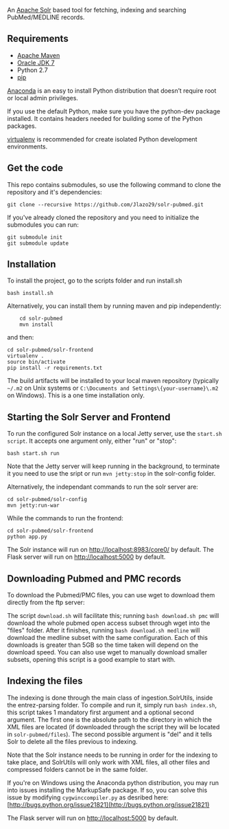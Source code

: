 An [Apache Solr](http://lucene.apache.org/solr/) based tool for fetching, indexing and searching PubMed/MEDLINE records.

Requirements
---------
* [Apache Maven](http://maven.apache.org/download.cgi)
* [Oracle JDK 7](http://www.oracle.com/technetwork/java/javase/downloads/jdk7-downloads-1880260.html)
* Python 2.7
* [pip](https://pip.pypa.io/en/latest/index.html)

[Anaconda](https://store.continuum.io/cshop/anaconda/) is an easy to install Python distribution that doesn’t require root or local admin privileges.

If you use the default Python, make sure you have the python-dev package installed. It contains headers needed for building some of the Python packages.

[virtualenv](https://virtualenv.pypa.io/en/latest/) is recommended for create isolated Python development environments.

Get the code
------------
This repo contains submodules, so use the following command to clone the repository and it's dependencies:

    git clone --recursive https://github.com/Jlazo29/solr-pubmed.git
    
If you've already cloned the repository and you need to initialize the submodules you can run:

    git submodule init
    git submodule update

Installation
---------
To install the project, go to the scripts folder and run install.sh

    bash install.sh

Alternatively, you can install them by running maven and pip independently:

    	cd solr-pubmed
    	mvn install

and then:

    cd solr-pubmed/solr-frontend
    virtualenv .
    source bin/activate
    pip install -r requirements.txt
    
The build artifacts will be installed to your local maven repository (typically `~/.m2` on Unix systems or `C:\Documents and Settings\{your-username}\.m2` on Windows). This is a one time installation only.


Starting the Solr Server and Frontend
-------------
To run the configured Solr instance on a local Jetty server, use the `start.sh script`. It accepts one argument only, either "run" or "stop":

    bash start.sh run

Note that the Jetty server will keep running in the background, to terminate it you need to use the sript or run `mvn jetty:stop` in the solr-config folder.

Alternatively, the independant commands to run the solr server are:

    cd solr-pubmed/solr-config
    mvn jetty:run-war

While the commands to run the frontend:

    cd solr-pubmed/solr-frontend
    python app.py

The Solr instance will run on [http://localhost:8983/core0/](http://localhost:8983/core0/) by default.
The Flask server will run on [http://localhost:5000](http://localhost:5000) by default.

Downloading Pubmed and PMC records
-------------
To download the Pubmed/PMC files, you can use wget to download them directly from the ftp server:

The script `download.sh` will facilitate this; running `bash download.sh pmc` will download the whole pubmed open access subset through wget into the "files" folder. After it finishes, running `bash download.sh medline` will download the medline subset with the same configuration.
Each of this downloads is greater than 5GB so the time taken will depend on the download speed. You can also use wget to manually download smaller subsets, opening this script is a good example to start with. 

Indexing the files
-------------
The indexing is done through the main class of ingestion.SolrUtils, inside the entrez-parsing folder. To compile and run it, simply run `bash index.sh`, this script takes 1 mandatory first argument and a optional second argument. The first one is the absolute path to the directory in which the XML files are located (if downloaded through the script they will be located in `solr-pubmed/files`). The second possible argument is "del" and it tells Solr to delete all the files previous to indexing. 

Note that the Solr instance needs to be running in order for the indexing to take place, and SolrUtils will only work with XML files, all other files and compressed folders cannot be in the same folder. 
    
If you're on Windows using the Anaconda python distribution, you may run into issues installing the MarkupSafe package. If so, you can solve this issue by modifying `cygwinccompiler.py` as desribed here: [http://bugs.python.org/issue21821](http://bugs.python.org/issue21821)


The Flask server will run on [http://localhost:5000](http://localhost:5000) by default.

